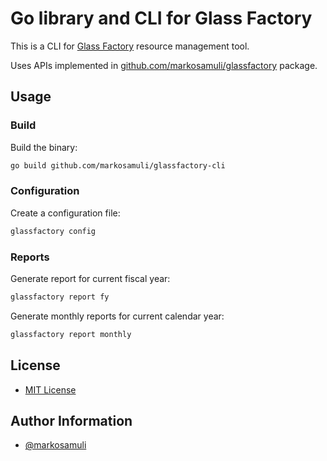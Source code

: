 # Go library and CLI for Glass Factory

This is a CLI for [Glass Factory] resource management tool.

Uses APIs implemented in [github.com/markosamuli/glassfactory] package.

[Glass Factory]: https://glassfactory.io/
[github.com/markosamuli/glassfactory]: https://github.com/markosamuli/glassfactory

## Usage

### Build

Build the binary:

```bash
go build github.com/markosamuli/glassfactory-cli
```

### Configuration

Create a configuration file:

```bash
glassfactory config
```

### Reports

Generate report for current fiscal year:

```bash
glassfactory report fy
```

Generate monthly reports for current calendar year:

```bash
glassfactory report monthly
```

## License

* [MIT License](LICENSE)

## Author Information

* [@markosamuli](https://github.com/markosamuli)